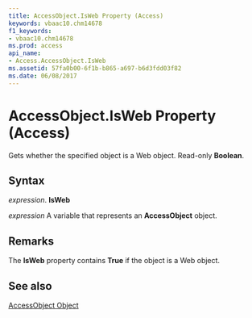 ```yaml
---
title: AccessObject.IsWeb Property (Access)
keywords: vbaac10.chm14678
f1_keywords:
- vbaac10.chm14678
ms.prod: access
api_name:
- Access.AccessObject.IsWeb
ms.assetid: 57fa0b00-6f1b-b865-a697-b6d3fdd03f82
ms.date: 06/08/2017
---
```



# AccessObject.IsWeb Property (Access)

Gets whether the specified object is a Web object. Read-only  **Boolean**.


## Syntax

 _expression_. **IsWeb**

 _expression_ A variable that represents an **AccessObject** object.


## Remarks

The  **IsWeb** property contains **True** if the object is a Web object.


## See also


[AccessObject Object](Access.AccessObject.md)

